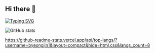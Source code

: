 ## Hi there 👋

<!--
**byeongjin1/byeongjin1** is a ✨ _special_ ✨ repository because its `README.md` (this file) appears on your GitHub profile.

Here are some ideas to get you started:

- 🔭 I’m currently working on ...
- 🌱 I’m currently learning ...
- 👯 I’m looking to collaborate on ...
- 🤔 I’m looking for help with ...
- 💬 Ask me about ...
- 📫 How to reach me: ...
- 😄 Pronouns: ...
- ⚡ Fun fact: ...
-->
[![Typing SVG](https://readme-typing-svg.demolab.com/?lines=Byeongjin's+AI+Git)](https://git.io/typing-svg)

![GitHub stats](https://github-readme-stats.vercel.app/api?username=byeongjin1&show_icons=true&theme=radical)

https://github-readme-stats.vercel.app/api/top-langs/?username=byeongjin1&layout=compact&hide=html,css&langs_count=8
